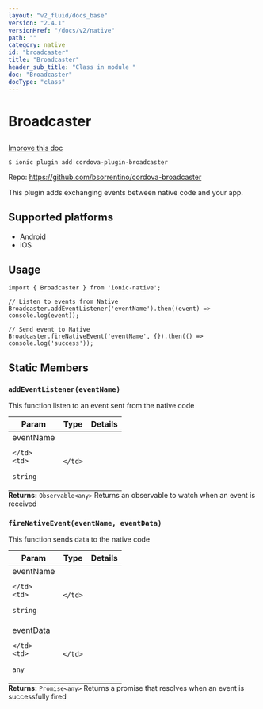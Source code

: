 ```yaml
---
layout: "v2_fluid/docs_base"
version: "2.4.1"
versionHref: "/docs/v2/native"
path: ""
category: native
id: "broadcaster"
title: "Broadcaster"
header_sub_title: "Class in module "
doc: "Broadcaster"
docType: "class"
---
```








<h1 class="api-title">
  
  Broadcaster
  

  

  </h1>

<a class="improve-v2-docs" href="http://github.com/driftyco/ionic-native/edit/master/src/plugins/broadcaster.ts#L1">
  Improve this doc
</a>



<!-- decorators -->





<pre><code>$ ionic plugin add cordova-plugin-broadcaster</code></pre>
<p>Repo:
  <a href="https://github.com/bsorrentino/cordova-broadcaster">
    https://github.com/bsorrentino/cordova-broadcaster
  </a>
</p>

<!-- description -->

<p>This plugin adds exchanging events between native code and your app.</p>


<!-- @platforms tag -->
<h2>Supported platforms</h2>

<ul>
  <li>Android</li><li>iOS</li>
</ul>

<!-- @platforms tag end -->


<!-- if doc.decorators -->

<!-- @usage tag -->

<h2>Usage</h2>

<pre><code>import { Broadcaster } from &#39;ionic-native&#39;;

// Listen to events from Native
Broadcaster.addEventListener(&#39;eventName&#39;).then((event) =&gt; console.log(event));

// Send event to Native
Broadcaster.fireNativeEvent(&#39;eventName&#39;, {}).then(() =&gt; console.log(&#39;success&#39;));
</code></pre>




<!-- @property tags -->


<h2>Static Members</h2>

<div id="addEventListener"></div>
<h3><code>addEventListener(eventName)</code>
  
</h3>




This function listen to an event sent from the native code


<table class="table param-table" style="margin:0;">
  <thead>
  <tr>
    <th>Param</th>
    <th>Type</th>
    <th>Details</th>
  </tr>
  </thead>
  <tbody>
  
  <tr>
    <td>
      eventName
      
      
    </td>
    <td>
      
<code>string</code>
    </td>
    <td>
      
      
    </td>
  </tr>
  
  </tbody>
</table>





<div class="return-value" markdown="1">
  <i class="icon ion-arrow-return-left"></i>
  <b>Returns:</b> 
<code>Observable&lt;any&gt;</code> Returns an observable to watch when an event is received
</div>



<div id="fireNativeEvent"></div>
<h3><code>fireNativeEvent(eventName,&nbsp;eventData)</code>
  
</h3>


This function sends data to the native code


<table class="table param-table" style="margin:0;">
  <thead>
  <tr>
    <th>Param</th>
    <th>Type</th>
    <th>Details</th>
  </tr>
  </thead>
  <tbody>
  
  <tr>
    <td>
      eventName
      
      
    </td>
    <td>
      
<code>string</code>
    </td>
    <td>
      
      
    </td>
  </tr>
  
  <tr>
    <td>
      eventData
      
      
    </td>
    <td>
      
<code>any</code>
    </td>
    <td>
      
      
    </td>
  </tr>
  
  </tbody>
</table>





<div class="return-value" markdown="1">
  <i class="icon ion-arrow-return-left"></i>
  <b>Returns:</b> 
<code>Promise&lt;any&gt;</code> Returns a promise that resolves when an event is successfully fired
</div>




<!-- methods on the class -->



<!-- other classes -->

<!-- end other classes -->

<!-- interfaces -->

<!-- end interfaces -->

<!-- related link --><!-- end content block -->


<!-- end body block -->

